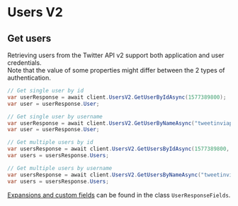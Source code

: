# Users V2

## Get users

Retrieving users from the Twitter API v2 support both application and user credentials.\
Note that the value of some properties might differ between the 2 types of authentication.

``` c#
// Get single user by id
var userResponse = await client.UsersV2.GetUserByIdAsync(1577389800);
var user = userResponse.User;

// Get single user by username
var userResponse = await client.UsersV2.GetUserByNameAsync("tweetinviapi");
var user = userResponse.User;

// Get multiple users by id
var usersResponse = await client.UsersV2.GetUsersByIdAsync(1577389800, 1693649419);
var users = usersResponse.Users;

// Get multiple users by username
var usersResponse = await client.UsersV2.GetUsersByNameAsync("tweetinviapi", "tweetinvitest");
var users = usersResponse.Users;
```

[Expansions and custom fields](./basics) can be found in the class `UserResponseFields`.